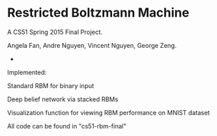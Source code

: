 # Restricted Boltzmann Machine

A CS51 Spring 2015 Final Project.

Angela Fan, Andre Nguyen, Vincent Nguyen, George Zeng.

-

Implemented:

Standard RBM for binary input

Deep belief network via stacked RBMs

Visualization function for viewing RBM performance on MNIST dataset

All code can be found in "cs51-rbm-final" 
